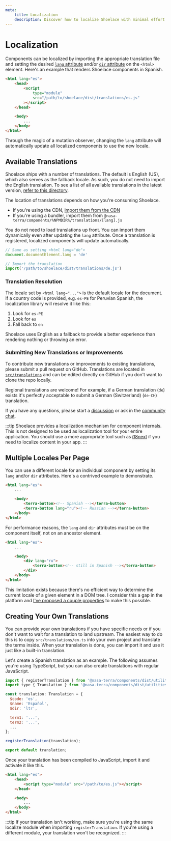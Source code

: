 ```yaml
---
meta:
    title: Localization
    description: Discover how to localize Shoelace with minimal effort.
---
```


# Localization

Components can be localized by importing the appropriate translation file and setting the desired [`lang` attribute](https://developer.mozilla.org/en-US/docs/Web/HTML/Global_attributes/lang) and/or [`dir` attribute](https://developer.mozilla.org/en-US/docs/Web/HTML/Global_attributes/dir) on the `<html>` element. Here's an example that renders Shoelace components in Spanish.

```html
<html lang="es">
    <head>
        <script
            type="module"
            src="/path/to/shoelace/dist/translations/es.js"
        ></script>
    </head>

    <body>
        ...
    </body>
</html>
```

Through the magic of a mutation observer, changing the `lang` attribute will automatically update all localized components to use the new locale.

## Available Translations

Shoelace ships with a number of translations. The default is English (US), which also serves as the fallback locale. As such, you do not need to import the English translation. To see a list of all available translations in the latest version, [refer to this directory](https://github.com/gesdisc/components/tree/current/src/translations).

The location of translations depends on how you're consuming Shoelace.

-   If you're using the CDN, [import them from the CDN](https://www.jsdelivr.com/package/npm/@nasa-terra/components?path=%CDNDIR%%2Ftranslations)
-   If you're using a bundler, import them from `@nasa-terra/components/%NPMDIR%/translations/[lang].js`

You do not need to load translations up front. You can import them dynamically even after updating the `lang` attribute. Once a translation is registered, localized components will update automatically.

```js
// Same as setting <html lang="de">
document.documentElement.lang = 'de'

// Import the translation
import('/path/to/shoelace/dist/translations/de.js')
```

### Translation Resolution

The locale set by `<html lang="...">` is the default locale for the document. If a country code is provided, e.g. `es-PE` for Peruvian Spanish, the localization library will resolve it like this:

1. Look for `es-PE`
2. Look for `es`
3. Fall back to `en`

Shoelace uses English as a fallback to provide a better experience than rendering nothing or throwing an error.

### Submitting New Translations or Improvements

To contribute new translations or improvements to existing translations, please submit a pull request on GitHub. Translations are located in [`src/translations`](https://github.com/gesdisc/components/blob/next/src/translations) and can be edited directly on GitHub if you don't want to clone the repo locally.

Regional translations are welcome! For example, if a German translation (`de`) exists it's perfectly acceptable to submit a German (Switzerland) (`de-CH`) translation.

If you have any questions, please start a [discussion](https://github.com/gesdisc/components/discussions) or ask in the [community chat](https://discord.gg/mg8f26C).

:::tip
Shoelace provides a localization mechanism for component internals. This is not designed to be used as localization tool for your entire application. You should use a more appropriate tool such as [i18next](https://www.i18next.com/) if you need to localize content in your app.
:::

## Multiple Locales Per Page

You can use a different locale for an individual component by setting its `lang` and/or `dir` attributes. Here's a contrived example to demonstrate.

```html
<html lang="es">
    ...

    <body>
        <terra-button><!-- Spanish --></terra-button>
        <terra-button lang="ru"><!-- Russian --></terra-button>
    </body>
</html>
```

For performance reasons, the `lang` and `dir` attributes must be on the component itself, not on an ancestor element.

```html
<html lang="es">
    ...

    <body>
        <div lang="ru">
            <terra-button><!-- still in Spanish --></terra-button>
        </div>
    </body>
</html>
```

This limitation exists because there's no efficient way to determine the current locale of a given element in a DOM tree. I consider this a gap in the platform and [I've proposed a couple properties](https://github.com/whatwg/html/issues/7039) to make this possible.

## Creating Your Own Translations

You can provide your own translations if you have specific needs or if you don't want to wait for a translation to land upstream. The easiest way to do this is to copy `src/translations/en.ts` into your own project and translate the terms inside. When your translation is done, you can import it and use it just like a built-in translation.

Let's create a Spanish translation as an example. The following assumes you're using TypeScript, but you can also create translations with regular JavaScript.

```js
import { registerTranslation } from '@nasa-terra/components/dist/utilities/localize';
import type { Translation } from '@nasa-terra/components/dist/utilities/localize';

const translation: Translation = {
  $code: 'es',
  $name: 'Español',
  $dir: 'ltr',

  term1: '...',
  term2: '...',
  ...
};

registerTranslation(translation);

export default translation;
```

Once your translation has been compiled to JavaScript, import it and activate it like this.

```html
<html lang="es">
    <head>
        <script type="module" src="/path/to/es.js"></script>
    </head>

    <body>
        ...
    </body>
</html>
```

:::tip
If your translation isn't working, make sure you're using the same localize module when importing `registerTranslation`. If you're using a different module, your translation won't be recognized.
:::
